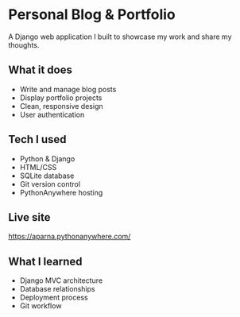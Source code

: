 # Personal Blog & Portfolio

A Django web application I built to showcase my work and share my thoughts.

## What it does
- Write and manage blog posts
- Display portfolio projects  
- Clean, responsive design
- User authentication

## Tech I used
- Python & Django
- HTML/CSS
- SQLite database
- Git version control
- PythonAnywhere hosting

## Live site
https://aparna.pythonanywhere.com/

## What I learned
- Django MVC architecture
- Database relationships
- Deployment process
- Git workflow
